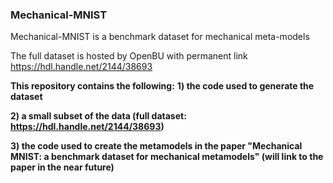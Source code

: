 ### Mechanical-MNIST
Mechanical-MNIST is a benchmark dataset for mechanical meta-models

The full dataset is hosted by OpenBU with permanent link https://hdl.handle.net/2144/38693

**This repository contains the following:**
**1) the code used to generate the dataset**


**2) a small subset of the data (full dataset: https://hdl.handle.net/2144/38693)**


**3) the code used to create the metamodels in the paper "Mechanical MNIST: a benchmark dataset for mechanical metamodels" (will link to the paper in the near future)**

